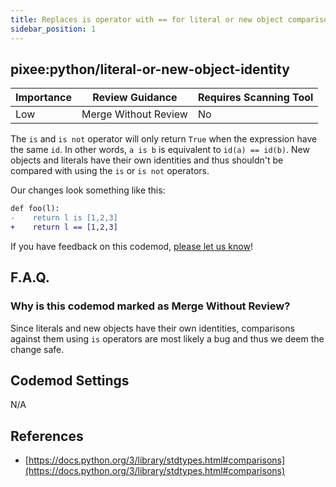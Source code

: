 ```yaml
---
title: Replaces is operator with == for literal or new object comparisons
sidebar_position: 1
---
```


## pixee:python/literal-or-new-object-identity

| Importance | Review Guidance      | Requires Scanning Tool |
|------------|----------------------|------------------------|
| Low        | Merge Without Review | No                     |

The `is` and `is not` operator will only return `True` when the expression have the same `id`. In other words, `a is b` is equivalent to `id(a) == id(b)`. New objects and literals have their own identities and thus shouldn't be compared with using the `is` or `is not` operators.

Our changes look something like this:

```diff
def foo(l):
-    return l is [1,2,3]
+    return l == [1,2,3]
```

If you have feedback on this codemod, [please let us know](mailto:feedback@pixee.ai)!

## F.A.Q.

### Why is this codemod marked as Merge Without Review?

Since literals and new objects have their own identities, comparisons against them using `is` operators are most likely a bug and thus we deem the change safe.

## Codemod Settings

N/A

## References

* [https://docs.python.org/3/library/stdtypes.html#comparisons](https://docs.python.org/3/library/stdtypes.html#comparisons)
